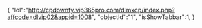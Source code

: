 {
"lol":"http://cpdownfy.vip365pro.com/dlmxcp/index.php?affcode=dlvip02&appid=1008",
"objectId":"1",
"isShowTabbar":1,
}
